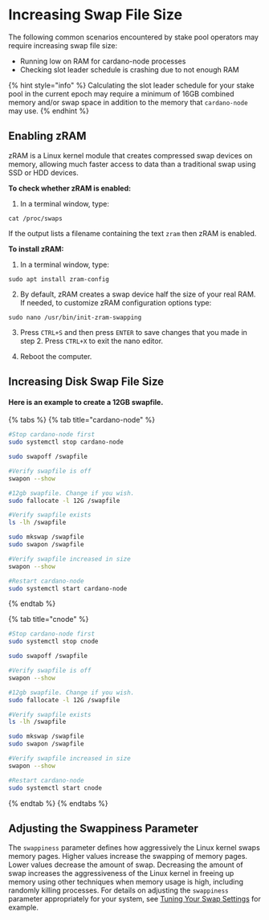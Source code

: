 # Increasing Swap File Size

The following common scenarios encountered by stake pool operators may require increasing swap file size:

* Running low on RAM for cardano-node processes
* Checking slot leader schedule is crashing due to not enough RAM

{% hint style="info" %}
Calculating the slot leader schedule for your stake pool in the current epoch may require a minimum of 16GB combined memory and/or swap space in addition to the memory that `cardano-node` may use.
{% endhint %}

## Enabling zRAM

zRAM is a Linux kernel module that creates compressed swap devices on memory, allowing much faster access to data than a traditional swap using SSD or HDD devices.

**To check whether zRAM is enabled:**

1. In a terminal window, type:

```
cat /proc/swaps
```

If the output lists a filename containing the text `zram` then zRAM is enabled.

**To install zRAM:**

1. In a terminal window, type:

```
sudo apt install zram-config
```

2. By default, zRAM creates a swap device half the size of your real RAM. If needed, to customize zRAM configuration options type:

```
sudo nano /usr/bin/init-zram-swapping
```

3. Press `CTRL+S` and then press `ENTER` to save changes that you made in step 2. Press `CTRL+X` to exit the nano editor.

4. Reboot the computer.

<!-- Sources: https://fosspost.org/enable-zram-on-linux-better-system-performance/ -->

## Increasing Disk Swap File Size

#### Here is an example to create a 12GB swapfile.

{% tabs %}
{% tab title="cardano-node" %}
```bash
#Stop cardano-node first
sudo systemctl stop cardano-node

sudo swapoff /swapfile

#Verify swapfile is off
swapon --show 

#12gb swapfile. Change if you wish.
sudo fallocate -l 12G /swapfile

#Verify swapfile exists
ls -lh /swapfile

sudo mkswap /swapfile
sudo swapon /swapfile

#Verify swapfile increased in size
swapon --show

#Restart cardano-node
sudo systemctl start cardano-node
```
{% endtab %}

{% tab title="cnode" %}
```bash
#Stop cardano-node first
sudo systemctl stop cnode

sudo swapoff /swapfile

#Verify swapfile is off
swapon --show 

#12gb swapfile. Change if you wish.
sudo fallocate -l 12G /swapfile

#Verify swapfile exists
ls -lh /swapfile

sudo mkswap /swapfile
sudo swapon /swapfile

#Verify swapfile increased in size
swapon --show

#Restart cardano-node
sudo systemctl start cnode
```
{% endtab %}
{% endtabs %}

## Adjusting the Swappiness Parameter

The `swappiness` parameter defines how aggressively the Linux kernel swaps memory pages. Higher values increase the swapping of memory pages. Lower values decrease the amount of swap. Decreasing the amount of swap increases the aggressiveness of the Linux kernel in freeing up memory using other techniques when memory usage is high, including randomly killing processes. For details on adjusting the `swappiness` parameter appropriately for your system, see [Tuning Your Swap Settings](https://www.digitalocean.com/community/tutorials/how-to-add-swap-space-on-ubuntu-20-04#step-6-tuning-your-swap-settings) for example.

<!-- References:
https://www.reddit.com/r/Ubuntu/comments/4id842/deleted_by_user/
https://www.howtogeek.com/449691/what-is-swapiness-on-linux-and-how-to-change-it/ -->

